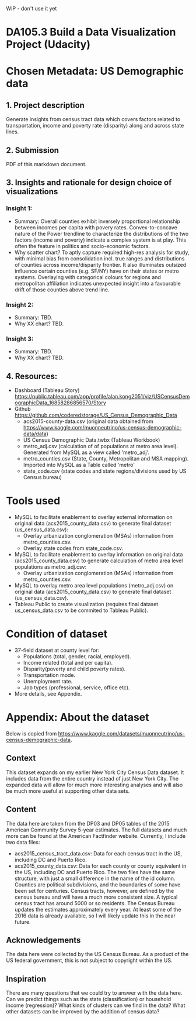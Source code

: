WIP - don't use it yet

# DA105.3 Build a Data Visualization Project (Udacity)

# Chosen Metadata: US Demographic data

## 1. Project description
Generate insights from census tract data which covers factors related to transportation, income and poverty rate (disparity) along and across state lines. 

## 2. Submission
PDF of this markdown document.

## 3. Insights and rationale for design choice of visualizations 
### Insight 1:
  * Summary: Overall counties exhibit inversely proportional relationship between incomes per capita with povery rates. Convex-to-concave nature of the Power trendline to characterize the distributions of the two factors (income and poverty) indicate a complex system is at play. This often the feature in politics and socio-economic factors.
  * Why scatter chart? To aptly capture required high-res analysis for study, with minimal bias from consolidation incl. true ranges and distributions of counties across income/disparity frontier. It also illuminates outsized influence certain counties (e.g. SF/NY) have on their states or metro systems. Overlaying with categorical colours for regions and metropolitan affiliation indicates unexpected insight into a favourable drift of those counties above trend line. 
### Insight 2:
  * Summary: TBD.
  * Why XX chart? TBD. 
### Insight 3:
  * Summary: TBD.
  * Why XX chart? TBD.

## 4. Resources: 
* Dashboard (Tableau Story) https://public.tableau.com/app/profile/alan.kong2051/viz/USCensusDemographicData_16858286856570/Story
* Github https://github.com/coderedstorage/US_Census_Demographic_Data
  * acs2015-county-data.csv (original data obtained from https://www.kaggle.com/muonneutrino/us-census-demographic-data/data)
  * US Census Demographic Data.twbx (Tableau Workbook)
  * metro_adj.csv (calculation of of populations at metro area level). Generated from MySQL as a view called 'metro_adj'.
  * metro_counties.csv (State, County, Metropolitan and MSA mapping). Imported into MySQL as a Table called 'metro'
  * state_code.csv (state codes and state regions/divisions used by US Census bureau) 

# Tools used
* MySQL to facilitate enablement to overlay external information on original data (acs2015_county_data.csv) to generate final dataset (us_census_data.csv):
  * Overlay urbanization conglomeration (MSAs) information from metro_counties.csv. 
  * Overlay state codes from state_code.csv.
* MySQL to facilitate enablement to overlay information on original data (acs2015_county_data.csv) to generate calculation of metro area level populations as metro_adj.csv:
  * Overlay urbanization conglomeration (MSAs) information from metro_counties.csv. 
* MySQL to overlay metro area level populations (metro_adj.csv) on original data (acs2015_county_data.csv) to generate final dataset (us_census_data.csv).
* Tableau Public to create visualization (requires final dataset us_census_data.csv to be commited to Tableau Public).

# Condition of dataset
* 37-field dataset at county level for:
  * Populations (total, gender, racial, employed). 
  * Income related (total and per capita).
  * Disparity(poverty and child poverty rates).
  * Transportation mode.
  * Unemployment rate.
  * Job types (professional, service, office etc).
* More details, see Appendix.

# Appendix: About the dataset
Below is copied from https://www.kaggle.com/datasets/muonneutrino/us-census-demographic-data.
## Context
This dataset expands on my earlier New York City Census Data dataset. It includes data from the entire country instead of just New York City. 
The expanded data will allow for much more interesting analyses and will also be much more useful at supporting other data sets.

## Content
The data here are taken from the DP03 and DP05 tables of the 2015 American Community Survey 5-year estimates. The full datasets and much more can be found at the American Factfinder website. Currently, I include two data files:
* acs2015_census_tract_data.csv: Data for each census tract in the US, including DC and Puerto Rico.
* acs2015_county_data.csv: Data for each county or county equivalent in the US, including DC and Puerto Rico.
The two files have the same structure, with just a small difference in the name of the id column. Counties are political subdivisions, and the boundaries of some have been set for centuries. Census tracts, however, are defined by the census bureau and will have a much more consistent size. A typical census tract has around 5000 or so residents. 
The Census Bureau updates the estimates approximately every year. At least some of the 2016 data is already available, so I will likely update this in the near future.

## Acknowledgements
The data here were collected by the US Census Bureau. As a product of the US federal government, this is not subject to copyright within the US.

## Inspiration
There are many questions that we could try to answer with the data here. Can we predict things such as the state (classification) or household income (regression)? What kinds of clusters can we find in the data? What other datasets can be improved by the addition of census data?
